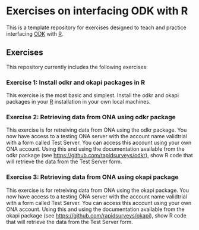 
<!-- README.md is generated from README.Rmd. Please edit that file -->

# Exercises on interfacing ODK with R

<!-- badges: start -->
<!-- badges: end -->

This is a template repository for exercises designed to teach and
practice interfacing [ODK](https://getodk.org) with
[R](https://cran.r-project.org).

## Exercises

This repository currently includes the following exercises:

### Exercise 1: Install odkr and okapi packages in R

This exercise is the most basic and simplest. Install the odkr and okapi
packages in your [R](https://cran.r-project.org) installation in your
own local machines.

### Exercise 2: Retrieving data from ONA using odkr package

This exercise is for retreiving data from ONA using the odkr package.
You now have access to a testing ONA server with the account name
validtrial with a form called Test Server. You can access this account
using your own ONA account. Using this and using the documentation
available from the odkr package (see
<https://github.com/rapidsurveys/odkr>), show R code that will retrieve
the data from the Test Server form.

### Exercise 3: Retrieving data from ONA using okapi package

This exercise is for retreiving data from ONA using the okapi package.
You now have access to a testing ONA server with the account name
validtrial with a form called Test Server. You can access this account
using your own ONA account. Using this and using the documentation
available from the okapi package (see
<https://github.com/rapidsurveys/okapi>), show R code that will retrieve
the data from the Test Server form.
